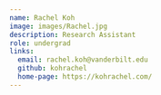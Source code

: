 ```yaml
--- 
name: Rachel Koh
image: images/Rachel.jpg 
description: Research Assistant 
role: undergrad 
links: 
  email: rachel.koh@vanderbilt.edu 
  github: kohrachel 
  home-page: https://kohrachel.com/
---
```

